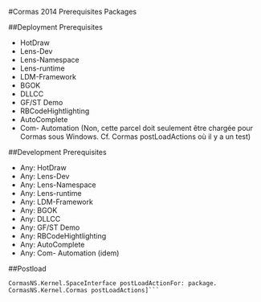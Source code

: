 #Cormas 2014 Prerequisites Packages

##Deployment Prerequisites
- HotDraw
- Lens-Dev
- Lens-Namespace
- Lens-runtime
- LDM-Framework
- BGOK
- DLLCC
- GF/ST Demo
- RBCodeHightlighting
- AutoComplete
- Com- Automation (Non, cette parcel doit seulement être chargée pour Cormas sous Windows. Cf. Cormas postLoadActions où il y a un test)

##Development Prerequisites
- Any: HotDraw
- Any: Lens-Dev
- Any: Lens-Namespace
- Any: Lens-runtime
- Any: LDM-Framework
- Any: BGOK
- Any: DLLCC
- Any: GF/ST Demo
- Any: RBCodeHightlighting
- Any: AutoComplete
- Any: Com- Automation (idem)

##Postload
```[:package | 
CormasNS.Kernel.SpaceInterface postLoadActionFor: package.
CormasNS.Kernel.Cormas postLoadActions]```
